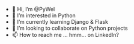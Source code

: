 - 👋 Hi, I’m @PyWel
- 👀 I’m interested in Python
- 🌱 I’m currently learning Django & Flask
- 💞️ I’m looking to collaborate on Python projects
- 📫 How to reach me ... hmm... on LinkedIn?

<!---
PyWel/PyWel is a ✨ special ✨ repository because its `README.md` (this file) appears on your GitHub profile.
You can click the Preview link to take a look at your changes.
--->

